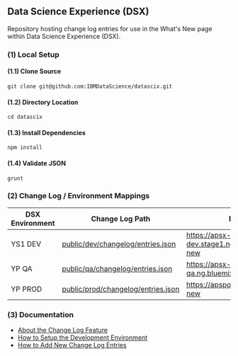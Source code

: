## Data Science Experience (DSX)

Repository hosting change log entries for use in the What's New page within Data Science Experience (DSX).

### (1) Local Setup

#### (1.1) Clone Source

```shell
git clone git@github.com:IBMDataScience/datascix.git
```

#### (1.2) Directory Location

```shell
cd datascix
```

#### (1.3) Install Dependencies

```shell
npm install
```

#### (1.4) Validate JSON

```shell
grunt
```

### (2) Change Log / Environment Mappings

| DSX Environment | Change Log Path | DSX URL |
| --- | --- | --- |
| YS1 DEV | [public/dev/changelog/entries.json](https://github.com/IBMDataScience/datascix/blob/master/public/dev/changelog/entries.json) | https://apsx-dev.stage1.ng.bluemix.net/whats-new |
| YP QA | [public/qa/changelog/entries.json](https://github.com/IBMDataScience/datascix/blob/master/public/qa/changelog/entries.json) | https://apsx-qa.ng.bluemix.net/whats-new |
| YP PROD | [public/prod/changelog/entries.json](https://github.com/IBMDataScience/datascix/blob/master/public/prod/changelog/entries.json) | https://apsportal.ibm.com/whats-new |

### (3) Documentation

- [About the Change Log Feature](https://github.com/IBMDataScience/datascix/wiki/About-the-Change-Log-Feature)
- [How to Setup the Development Environment](https://github.com/IBMDataScience/datascix/wiki/How-to-Setup-the-Development-Environment)
- [How to Add New Change Log Entries](https://github.com/IBMDataScience/datascix/wiki/How-to-Add-New-Change-Log-Entries)
